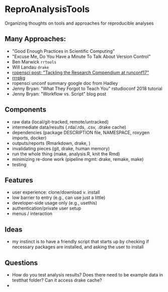 # ReproAnalysisTools

Organizing thoughts on tools and approaches for reproducible analyses

## Many Approaches:

- "Good Enough Practices in Scientific Computing"
- "Excuse Me, Do You Have a Minute To Talk About Version Control"
- Ben Marwick `rrtools`
- Will Landau `drake`
- [ropensci post: "Tackling the Research Compendium at runconf17"](https://ropensci.org/blog/2017/06/20/checkers/) 
- [rrrpkg](https://github.com/ropensci/rrrpkg)
- ropensci unconf summary google doc from Hadley
- Jenny Bryan: "What They Forgot to Teach You" rstudioconf 2018 tutorial
- Jenny Bryan: "Workflow vs. Script" blog post

## Components

- raw data (local/git-tracked, remote/untracked)
- intermediate data/results (.rda/.rds, .csv, .drake cache)
- dependencies (package DESCRIPTION file, NAMESPACE, roxygen imports, docker)
- outputs/reports (Rmarkdown, drake, )
- invalidating pieces (git, drake, human memory)
- run the whole thing (make, analysis.R, knit the Rmd)
- minimizing re-done work (pipeline mgmt: drake, remake, make)
- testing

## Features

- user experience: clone/download v. install
- low barrier to entry (e.g., can use just a little)
- developer-side usage only (e.g., usethis)
- authentication/private user setup
- menus / interaction

## Ideas

- my instinct is to have a friendly script that starts up by checking if necessary packages are installed, and asking the user to install

## Questions

- How do you test analysis results? Does there need to be example data in testthat folder? Can it access drake cache?
- 






